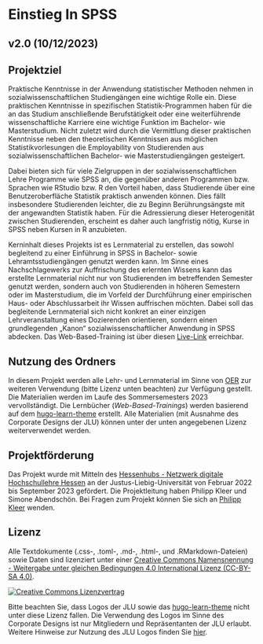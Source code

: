 # Einstieg In SPSS

## v2.0 (10/12/2023)

## Projektziel
Praktische Kenntnisse in der Anwendung statistischer Methoden nehmen in sozialwissenschaftlichen Studiengängen eine wichtige Rolle ein. Diese praktischen Kenntnisse in spezifischen Statistik-Programmen haben für die an das Studium anschließende Berufstätigkeit oder eine weiterführende wissenschaftliche Karriere eine wichtige Funktion im Bachelor- wie Masterstudium. Nicht zuletzt wird durch die Vermittlung dieser praktischen Kenntnisse neben den theoretischen Kenntnissen aus möglichen Statistikvorlesungen die Employability von Studierenden aus sozialwissenschaftlichen Bachelor- wie Masterstudiengängen gesteigert. 

Dabei bieten sich für viele Zielgruppen in der sozialwissenschaftlichen Lehre Programme wie SPSS an, die gegenüber anderen Programmen bzw. Sprachen wie RStudio bzw. R den Vorteil haben, dass Studierende über eine Benutzeroberfläche Statistik praktisch anwenden können. Dies fällt insbesondere Studierenden leichter, die zu Beginn Berührungsängste mit der angewandten Statistik haben. Für die Adressierung dieser Heterogenität zwischen Studierenden, erscheint es daher auch langfristig nötig, Kurse in SPSS neben Kursen in R anzubieten.

Kerninhalt dieses Projekts ist es Lernmaterial zu erstellen, das sowohl begleitend zu einer Einführung in SPSS in Bachelor- sowie Lehramtsstudiengängen genutzt werden kann. Im Sinne eines Nachschlagewerks zur Auffrischung des erlernten Wissens kann das erstellte Lernmaterial nicht nur von Studierenden im betreffenden Semester genutzt werden, sondern auch von Studierenden in höheren Semestern oder im Masterstudium, die im Vorfeld der Durchführung einer empirischen Haus- oder Abschlussarbeit ihr Wissen auffrischen möchten. Dabei soll das begleitende Lernmaterial sich nicht konkret an einer einzigen Lehrveranstaltung eines Dozierenden orientieren, sondern einen grundlegenden „Kanon“ sozialwissenschaftlicher Anwendung in SPSS abdecken. Das Web-Based-Training ist über diesen [Live-Link](https://uni-giessen.de/methoden-ifp-spss) erreichbar. 

## Nutzung des Ordners
In diesem Projekt werden alle Lehr- und Lernmaterial im Sinne von [OER](https://open-educational-resources.de) zur weiteren Verwendung (bitte Lizenz unten beachten) zur Verfügung gestellt. Die Materialien werden im Laufe des Sommersemesters 2023 vervollständigt. Die Lernbücher (*Web-Based-Trainings*) werden basierend auf dem [hugo-learn-theme](https://github.com/matcornic/hugo-theme-learn) erstellt. Alle Materialien (mit Ausnahme des Corporate Designs der JLU) können unter der unten angegebenen Lizenz weiterverwendet werden. 

## Projektförderung
Das Projekt wurde mit Mitteln des [Hessenhubs - Netzwerk digitale Hochschullehre Hessen](https://www.uni-giessen.de/de/fbz/zentren/zfbk/hessenhub) an der Justus-Liebig-Universität von Februar 2022 bis September 2023 gefördert. Die Projektleitung haben Philipp Kleer und Simone Abendschön. Bei Fragen zum Projekt können Sie sich an [Philipp Kleer](mailto:philipp.kleer@sowi.uni-giessen.de) wenden. 

## Lizenz
Alle Textdokumente (.css-, .toml-, .md-, .html-, und .RMarkdown-Dateien) sowie Daten sind lizenziert unter einer <a rel="license" href="http://creativecommons.org/licenses/by-sa/4.0/">Creative Commons Namensnennung - Weitergabe unter gleichen Bedingungen 4.0 International Lizenz (CC-BY-SA 4.0)</a>. 

<a rel="license" href="http://creativecommons.org/licenses/by-sa/4.0/"><img alt="Creative Commons Lizenzvertrag" style="border-width:0" src="https://i.creativecommons.org/l/by-sa/4.0/88x31.png"/></a>

Bitte beachten Sie, dass Logos der JLU sowie das [hugo-learn-theme](https://github.com/matcornic/hugo-theme-learn) nicht unter diese Lizenz fallen. Die Verwendung des Logos im Sinne des Corporate Designs ist nur Mitgliedern und Repräsentanten der JLU erlaubt. Weitere Hinweise zur Nutzung des JLU Logos finden Sie [hier](https://www.uni-giessen.de/ueber-uns/pressestelle/service/cd/cd_jlu_intern).

